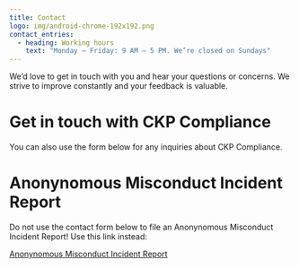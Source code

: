 ```yaml
---
title: Contact
logo: img/android-chrome-192x192.png
contact_entries:
  - heading: Working hours
    text: "Monday – Friday: 9 AM – 5 PM. We’re closed on Sundays"
---
```

We’d love to get in touch with you and hear your questions or concerns. We strive to improve constantly and your feedback is valuable.

# Get in touch with CKP Compliance

You can also use the form below for any inquiries about CKP Compliance.

# Anonynomous Misconduct Incident Report

Do not use the contact form below to file an Anonynomous Misconduct Incident Report! Use this link instead:

[Anonynomous Misconduct Incident Report](https://ckp-mir.netlify.app/)
